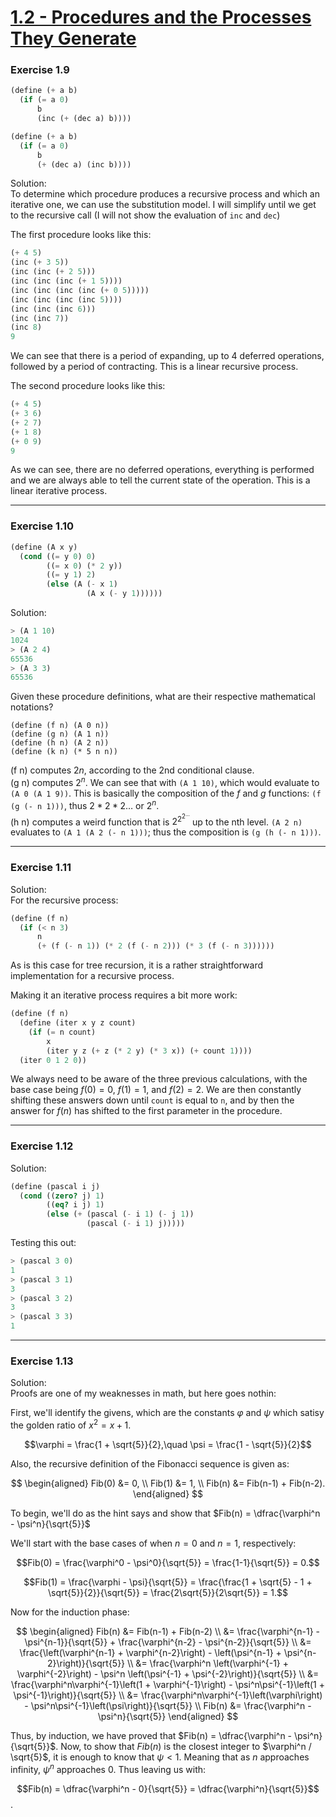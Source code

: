 # [1.2 - Procedures and the Processes They Generate](https://sarabander.github.io/sicp/html/1_002e2.xhtml#g_t1_002e2)

### Exercise 1.9
```scheme
(define (+ a b)
  (if (= a 0) 
      b 
      (inc (+ (dec a) b))))

(define (+ a b)
  (if (= a 0) 
      b 
      (+ (dec a) (inc b))))
```

Solution:\
To determine which procedure produces a recursive process and which an iterative one, we can use the substitution model. I will simplify until we get to the recursive call (I will not show the evaluation of `inc` and `dec`)

The first procedure looks like this:
```scheme
(+ 4 5)
(inc (+ 3 5))
(inc (inc (+ 2 5)))
(inc (inc (inc (+ 1 5))))
(inc (inc (inc (inc (+ 0 5)))))
(inc (inc (inc (inc 5))))
(inc (inc (inc 6)))
(inc (inc 7))
(inc 8)
9
```
We can see that there is a period of expanding, up to 4 deferred operations, followed by a period of contracting. This is a linear recursive process.

The second procedure looks like this:
```scheme
(+ 4 5)
(+ 3 6)
(+ 2 7)
(+ 1 8)
(+ 0 9)
9
```
As we can see, there are no deferred operations, everything is performed and we are always able to tell the current state of the operation. This is a linear iterative process.

---
### Exercise 1.10
```scheme
(define (A x y)
  (cond ((= y 0) 0)
        ((= x 0) (* 2 y))
        ((= y 1) 2)
        (else (A (- x 1)
                 (A x (- y 1))))))
```

Solution:
```scheme
> (A 1 10)
1024
> (A 2 4)
65536
> (A 3 3)
65536
```

Given these procedure definitions, what are their respective mathematical notations?
```
(define (f n) (A 0 n))
(define (g n) (A 1 n))
(define (h n) (A 2 n))
(define (k n) (* 5 n n))
```

(f n) computes $2n$, according to the 2nd conditional clause.\
(g n) computes $2^n$. We can see that with `(A 1 10)`, which would evaluate to `(A 0 (A 1 9))`. This is basically the composition of the _f_ and _g_ functions: `(f (g (- n 1)))`, thus $2 * 2 * 2 \ldots$ or $2^n$.\
(h n) computes a weird function that is $2^{2^{2^{\ldots}}}$ up to the nth level. `(A 2 n)` evaluates to `(A 1 (A 2 (- n 1)))`; thus the composition is `(g (h (- n 1)))`.

---
### Exercise 1.11
Solution:\
For the recursive process:
```scheme
(define (f n)
  (if (< n 3)
      n
      (+ (f (- n 1)) (* 2 (f (- n 2))) (* 3 (f (- n 3))))))
```
As is this case for tree recursion, it is a rather straightforward implementation for a recursive process.

Making it an iterative process requires a bit more work:
```scheme
(define (f n)
  (define (iter x y z count)
    (if (= n count)
        x
        (iter y z (+ z (* 2 y) (* 3 x)) (+ count 1))))
  (iter 0 1 2 0))
```
We always need to be aware of the three previous calculations, with the base case being $f(0) = 0$, $f(1) = 1$, and $f(2) = 2$. We are then constantly shifting these answers down until `count` is equal to `n`, and by then the answer for $f(n)$ has shifted to the first parameter in the procedure.

---
### Exercise 1.12
Solution:
```scheme
(define (pascal i j)
  (cond ((zero? j) 1)
        ((eq? i j) 1)
        (else (+ (pascal (- i 1) (- j 1))
                 (pascal (- i 1) j)))))
```

Testing this out:
```scheme
> (pascal 3 0)
1
> (pascal 3 1)
3
> (pascal 3 2)
3
> (pascal 3 3)
1
```

---
### Exercise 1.13
Solution:\
Proofs are one of my weaknesses in math, but here goes nothin:

First, we'll identify the givens, which are the constants $\varphi$ and $\psi$ which satisy the golden ratio of $x^2 = x + 1$.

$$\varphi = \frac{1 + \sqrt{5}}{2},\quad \psi = \frac{1 - \sqrt{5}}{2}$$

Also, the recursive definition of the Fibonacci sequence is given as:

$$
\begin{aligned}
Fib(0) &= 0, \\
Fib(1) &= 1, \\
Fib(n) &= Fib(n-1) + Fib(n-2).
\end{aligned}
$$

To begin, we'll do as the hint says and show that $Fib(n) = \dfrac{\varphi^n - \psi^n}{\sqrt{5}}$

We'll start with the base cases of when $n=0$ and $n=1$, respectively:

$$Fib(0) = \frac{\varphi^0 - \psi^0}{\sqrt{5}} = \frac{1-1}{\sqrt{5}} = 0.$$

$$Fib(1) = \frac{\varphi - \psi}{\sqrt{5}}
= \frac{\frac{1 + \sqrt{5} - 1 + \sqrt{5}}{2}}{\sqrt{5}}
= \frac{2\sqrt{5}}{2\sqrt{5}} = 1.$$

Now for the induction phase:

$$
\begin{aligned}
Fib(n) &= Fib(n-1) + Fib(n-2) \\
&= \frac{\varphi^{n-1} - \psi^{n-1}}{\sqrt{5}} + \frac{\varphi^{n-2} - \psi^{n-2}}{\sqrt{5}} \\
&= \frac{\left(\varphi^{n-1} + \varphi^{n-2}\right) - 
         \left(\psi^{n-1} + \psi^{n-2}\right)}{\sqrt{5}} \\
&= \frac{\varphi^n \left(\varphi^{-1} + \varphi^{-2}\right) - 
         \psi^n \left(\psi^{-1} + \psi^{-2}\right)}{\sqrt{5}} \\
&= \frac{\varphi^n\varphi^{-1}\left(1 + \varphi^{-1}\right) - 
         \psi^n\psi^{-1}\left(1 + \psi^{-1}\right)}{\sqrt{5}} \\
&= \frac{\varphi^n\varphi^{-1}\left(\varphi\right) - 
         \psi^n\psi^{-1}\left(\psi\right)}{\sqrt{5}} \\
Fib(n) &= \frac{\varphi^n - \psi^n}{\sqrt{5}}
\end{aligned}
$$

Thus, by induction, we have proved that $Fib(n) = \dfrac{\varphi^n - \psi^n}{\sqrt{5}}$. Now, to show that $Fib(n)$ is the closest integer to $\varphi^n / \sqrt{5}$, it is enough to know that $\psi < 1$. Meaning that as _n_ approaches infinity, $\psi^n$ approaches 0. Thus leaving us with:

$$Fib(n) = \dfrac{\varphi^n - 0}{\sqrt{5}} = \dfrac{\varphi^n}{\sqrt{5}}$$.

